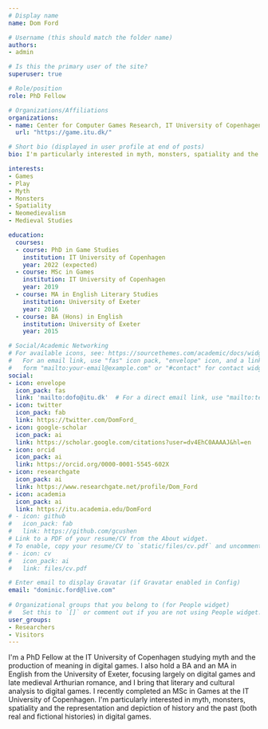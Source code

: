 ```yaml
---
# Display name
name: Dom Ford

# Username (this should match the folder name)
authors:
- admin

# Is this the primary user of the site?
superuser: true

# Role/position
role: PhD Fellow

# Organizations/Affiliations
organizations:
- name: Center for Computer Games Research, IT University of Copenhagen
  url: "https://game.itu.dk/"

# Short bio (displayed in user profile at end of posts)
bio: I'm particularly interested in myth, monsters, spatiality and the representation and depiction of history and the past (both real and fictional histories) in digital games.

interests:
- Games
- Play
- Myth
- Monsters
- Spatiality
- Neomedievalism
- Medieval Studies

education:
  courses:
  - course: PhD in Game Studies
    institution: IT University of Copenhagen
    year: 2022 (expected)
  - course: MSc in Games
    institution: IT University of Copenhagen
    year: 2019
  - course: MA in English Literary Studies
    institution: University of Exeter
    year: 2016
  - course: BA (Hons) in English
    institution: University of Exeter
    year: 2015

# Social/Academic Networking
# For available icons, see: https://sourcethemes.com/academic/docs/widgets/#icons
#   For an email link, use "fas" icon pack, "envelope" icon, and a link in the
#   form "mailto:your-email@example.com" or "#contact" for contact widget.
social:
- icon: envelope
  icon_pack: fas
  link: 'mailto:dofo@itu.dk'  # For a direct email link, use "mailto:test@example.org".
- icon: twitter
  icon_pack: fab
  link: https://twitter.com/DomFord_
- icon: google-scholar
  icon_pack: ai
  link: https://scholar.google.com/citations?user=dv4EhC0AAAAJ&hl=en
- icon: orcid
  icon_pack: ai
  link: https://orcid.org/0000-0001-5545-602X
- icon: researchgate
  icon_pack: ai
  link: https://www.researchgate.net/profile/Dom_Ford
- icon: academia
  icon_pack: ai
  link: https://itu.academia.edu/DomFord
# - icon: github
#   icon_pack: fab
#   link: https://github.com/gcushen
# Link to a PDF of your resume/CV from the About widget.
# To enable, copy your resume/CV to `static/files/cv.pdf` and uncomment the lines below.  
# - icon: cv
#   icon_pack: ai
#   link: files/cv.pdf

# Enter email to display Gravatar (if Gravatar enabled in Config)
email: "dominic.ford@live.com"
  
# Organizational groups that you belong to (for People widget)
#   Set this to `[]` or comment out if you are not using People widget.  
user_groups:
- Researchers
- Visitors
---
```


I'm a PhD Fellow at the IT University of Copenhagen studying myth and the production of meaning in digital games. I also hold a BA and an MA in English from the University of Exeter, focusing largely on digital games and late medieval Arthurian romance, and I bring that literary and cultural analysis to digital games. I recently completed an MSc in Games at the IT University of Copenhagen. I'm particularly interested in myth, monsters, spatiality and the representation and depiction of history and the past (both real and fictional histories) in digital games.
